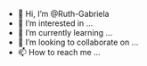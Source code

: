 - 👋 Hi, I’m @Ruth-Gabriela
- 👀 I’m interested in ...
- 🌱 I’m currently learning ...
- 💞️ I’m looking to collaborate on ...
- 📫 How to reach me ...

<!---
Ruth-Gabriela/Ruth-Gabriela is a ✨ special ✨ repository because its `README.md` (this file) appears on your GitHub profile.
You can click the Preview link to take a look at your changes.
--->
